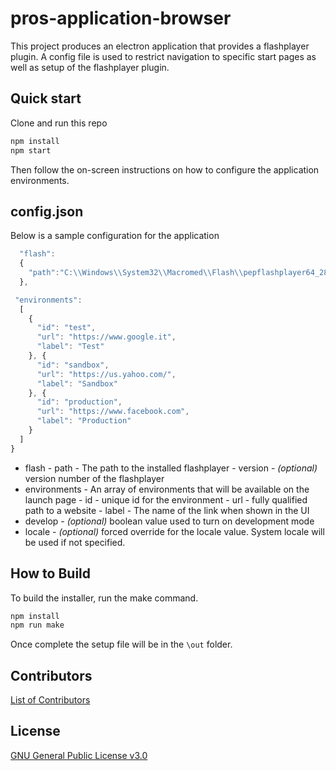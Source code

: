# pros-application-browser

This project produces an electron application that provides a flashplayer plugin.
A config file is used to restrict navigation to specific start pages as well as setup of the flashplayer plugin.

## Quick start

Clone and run this repo

```sh
npm install
npm start
```

Then follow the on-screen instructions on how to configure the application environments.

## config.json

Below is a sample configuration for the application

```javascript {
  "flash":
  {
    "path":"C:\\Windows\\System32\\Macromed\\Flash\\pepflashplayer64_28_0_0_137.dll"
  },

 "environments":
  [
    {
      "id": "test",
      "url": "https://www.google.it",
      "label": "Test"
    }, {
      "id": "sandbox",
      "url": "https://us.yahoo.com/",
      "label": "Sandbox"
    }, {
      "id": "production",
      "url": "https://www.facebook.com",
      "label": "Production"
    }
  ]
}
```

* flash - path - The path to the installed flashplayer - version - <i>(optional)</i> version number of the flashplayer
* environments - An array of environments that will be available on the launch page - id - unique id for the environment - url - fully qualified path to a website - label - The name of the link when shown in the UI
* develop - <i>(optional)</i> boolean value used to turn on development mode
* locale - <i>(optional)</i> forced override for the locale value. System locale will be used if not specified.

## How to Build

To build the installer, run the make command.

```sh
npm install
npm run make
```

Once complete the setup file will be in the `\out` folder.

## Contributors

[List of Contributors](CONTRIBUTORS)

## License

[GNU General Public License v3.0](LICENSE)
